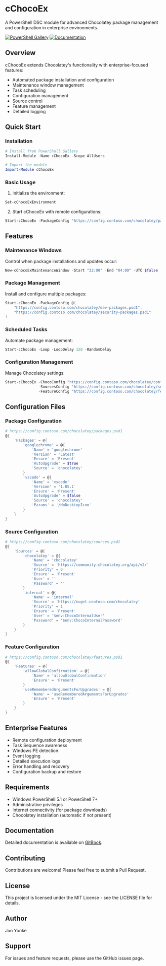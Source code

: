 # cChocoEx

A PowerShell DSC module for advanced Chocolatey package management and configuration in enterprise environments.

[![PowerShell Gallery](https://img.shields.io/powershellgallery/v/cChocoEx)](https://www.powershellgallery.com/packages/cChocoEx)
[![Documentation](https://img.shields.io/badge/docs-gitbook-blue)](https://jon-yonke.gitbook.io/cchocoex/)

## Overview

cChocoEx extends Chocolatey's functionality with enterprise-focused features:
- Automated package installation and configuration
- Maintenance window management
- Task scheduling
- Configuration management
- Source control
- Feature management
- Detailed logging

## Quick Start

### Installation
```powershell
# Install from PowerShell Gallery
Install-Module -Name cChocoEx -Scope AllUsers

# Import the module
Import-Module cChocoEx
```

### Basic Usage

1. Initialize the environment:
```powershell
Set-cChocoExEnvironment
```

2. Start cChocoEx with remote configurations:
```powershell
Start-cChocoEx -PackageConfig "https://config.contoso.com/chocolatey/packages.psd1"
```

## Features

### Maintenance Windows
Control when package installations and updates occur:
```powershell
New-cChocoExMaintenanceWindow -Start "22:00" -End "04:00" -UTC $false
```

### Package Management
Install and configure multiple packages:
```powershell
Start-cChocoEx -PackageConfig @(
    "https://config.contoso.com/chocolatey/dev-packages.psd1",
    "https://config.contoso.com/chocolatey/security-packages.psd1"
)
```

### Scheduled Tasks
Automate package management:
```powershell
Start-cChocoEx -Loop -LoopDelay 120 -RandomDelay
```

### Configuration Management
Manage Chocolatey settings:
```powershell
Start-cChocoEx -ChocoConfig "https://config.contoso.com/chocolatey/config.psd1" `
               -SourcesConfig "https://config.contoso.com/chocolatey/sources.psd1" `
               -FeatureConfig "https://config.contoso.com/chocolatey/features.psd1"
```

## Configuration Files

### Package Configuration
```powershell
# https://config.contoso.com/chocolatey/packages.psd1
@{
    'Packages' = @{
        'googlechrome' = @{
            'Name' = 'googlechrome'
            'Version' = 'Latest'
            'Ensure' = 'Present'
            'AutoUpgrade' = $true
            'Source' = 'chocolatey'
        }
        'vscode' = @{
            'Name' = 'vscode'
            'Version' = '1.85.1'
            'Ensure' = 'Present'
            'AutoUpgrade' = $false
            'Source' = 'chocolatey'
            'Params' = '/NoDesktopIcon'
        }
    }
}
```

### Source Configuration
```powershell
# https://config.contoso.com/chocolatey/sources.psd1
@{
    'Sources' = @{
        'chocolatey' = @{
            'Name' = 'chocolatey'
            'Source' = 'https://community.chocolatey.org/api/v2/'
            'Priority' = 0
            'Ensure' = 'Present'
            'User' = ''
            'Password' = ''
        }
        'internal' = @{
            'Name' = 'internal'
            'Source' = 'https://nuget.contoso.com/chocolatey'
            'Priority' = 1
            'Ensure' = 'Present'
            'User' = '$env:ChocoInternalUser'
            'Password' = '$env:ChocoInternalPassword'
        }
    }
}
```

### Feature Configuration
```powershell
# https://config.contoso.com/chocolatey/features.psd1
@{
    'Features' = @{
        'allowGlobalConfirmation' = @{
            'Name' = 'allowGlobalConfirmation'
            'Ensure' = 'Present'
        }
        'useRememberedArgumentsForUpgrades' = @{
            'Name' = 'useRememberedArgumentsForUpgrades'
            'Ensure' = 'Present'
        }
    }
}
```

## Enterprise Features

- Remote configuration deployment
- Task Sequence awareness
- Windows PE detection
- Event logging
- Detailed execution logs
- Error handling and recovery
- Configuration backup and restore

## Requirements

- Windows PowerShell 5.1 or PowerShell 7+
- Administrative privileges
- Internet connectivity (for package downloads)
- Chocolatey installation (automatic if not present)

## Documentation

Detailed documentation is available on [GitBook](https://jon-yonke.gitbook.io/cchocoex/).

## Contributing

Contributions are welcome! Please feel free to submit a Pull Request.

## License

This project is licensed under the MIT License - see the LICENSE file for details.

## Author

Jon Yonke

## Support

For issues and feature requests, please use the GitHub issues page.


